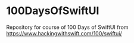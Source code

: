 # 100DaysOfSwiftUI
Repository for course of 100 Days of SwiftUI from https://www.hackingwithswift.com/100/swiftui/
